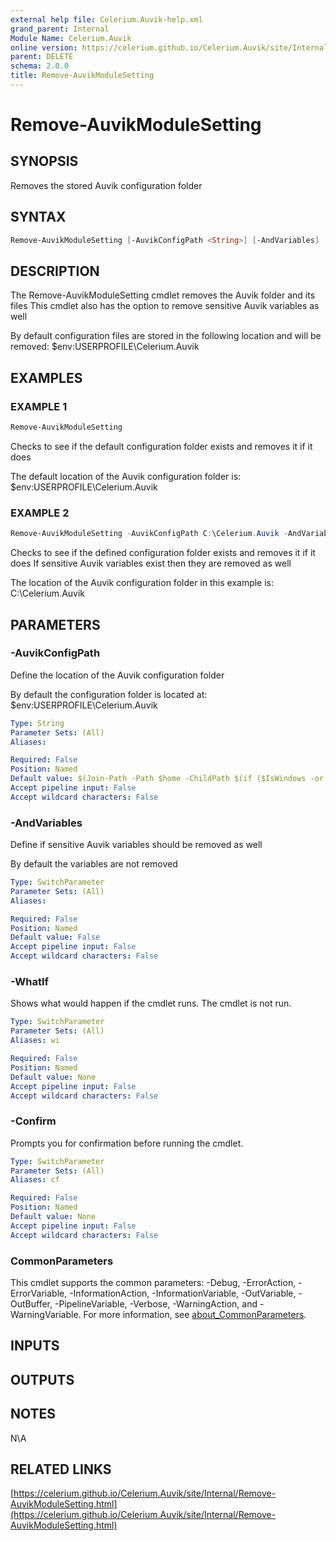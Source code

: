 ```yaml
---
external help file: Celerium.Auvik-help.xml
grand_parent: Internal
Module Name: Celerium.Auvik
online version: https://celerium.github.io/Celerium.Auvik/site/Internal/Remove-AuvikModuleSetting.html
parent: DELETE
schema: 2.0.0
title: Remove-AuvikModuleSetting
---
```


# Remove-AuvikModuleSetting

## SYNOPSIS
Removes the stored Auvik configuration folder

## SYNTAX

```powershell
Remove-AuvikModuleSetting [-AuvikConfigPath <String>] [-AndVariables] [-WhatIf] [-Confirm] [<CommonParameters>]
```

## DESCRIPTION
The Remove-AuvikModuleSetting cmdlet removes the Auvik folder and its files
This cmdlet also has the option to remove sensitive Auvik variables as well

By default configuration files are stored in the following location and will be removed:
    $env:USERPROFILE\Celerium.Auvik

## EXAMPLES

### EXAMPLE 1
```powershell
Remove-AuvikModuleSetting
```

Checks to see if the default configuration folder exists and removes it if it does

The default location of the Auvik configuration folder is:
    $env:USERPROFILE\Celerium.Auvik

### EXAMPLE 2
```powershell
Remove-AuvikModuleSetting -AuvikConfigPath C:\Celerium.Auvik -AndVariables
```

Checks to see if the defined configuration folder exists and removes it if it does
If sensitive Auvik variables exist then they are removed as well

The location of the Auvik configuration folder in this example is:
    C:\Celerium.Auvik

## PARAMETERS

### -AuvikConfigPath
Define the location of the Auvik configuration folder

By default the configuration folder is located at:
    $env:USERPROFILE\Celerium.Auvik

```yaml
Type: String
Parameter Sets: (All)
Aliases:

Required: False
Position: Named
Default value: $(Join-Path -Path $home -ChildPath $(if ($IsWindows -or $PSEdition -eq 'Desktop') {"Celerium.Auvik"}else{".Celerium.Auvik"}) )
Accept pipeline input: False
Accept wildcard characters: False
```

### -AndVariables
Define if sensitive Auvik variables should be removed as well

By default the variables are not removed

```yaml
Type: SwitchParameter
Parameter Sets: (All)
Aliases:

Required: False
Position: Named
Default value: False
Accept pipeline input: False
Accept wildcard characters: False
```

### -WhatIf
Shows what would happen if the cmdlet runs.
The cmdlet is not run.

```yaml
Type: SwitchParameter
Parameter Sets: (All)
Aliases: wi

Required: False
Position: Named
Default value: None
Accept pipeline input: False
Accept wildcard characters: False
```

### -Confirm
Prompts you for confirmation before running the cmdlet.

```yaml
Type: SwitchParameter
Parameter Sets: (All)
Aliases: cf

Required: False
Position: Named
Default value: None
Accept pipeline input: False
Accept wildcard characters: False
```

### CommonParameters
This cmdlet supports the common parameters: -Debug, -ErrorAction, -ErrorVariable, -InformationAction, -InformationVariable, -OutVariable, -OutBuffer, -PipelineVariable, -Verbose, -WarningAction, and -WarningVariable. For more information, see [about_CommonParameters](http://go.microsoft.com/fwlink/?LinkID=113216).

## INPUTS

## OUTPUTS

## NOTES
N\A

## RELATED LINKS

[https://celerium.github.io/Celerium.Auvik/site/Internal/Remove-AuvikModuleSetting.html](https://celerium.github.io/Celerium.Auvik/site/Internal/Remove-AuvikModuleSetting.html)

